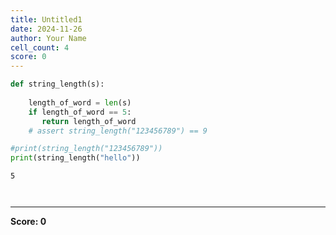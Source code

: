```yaml
---
title: Untitled1
date: 2024-11-26
author: Your Name
cell_count: 4
score: 0
---
```


```python
def string_length(s):
    
    length_of_word = len(s)
    if length_of_word == 5:
       return length_of_word
    # assert string_length("123456789") == 9

```


```python
#print(string_length("123456789"))
print(string_length("hello"))
```

    5



```python

```


```python

```


---
**Score: 0**
